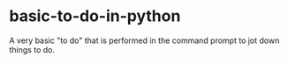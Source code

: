 # basic-to-do-in-python
A very basic "to do" that is performed in the command prompt to jot down things to do. 

